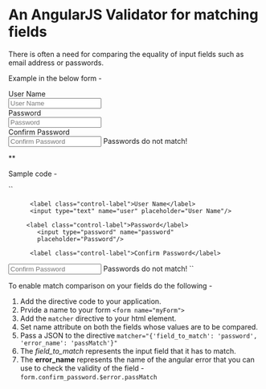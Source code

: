 <link
href="http://netdna.bootstrapcdn.com/twitter-bootstrap/2.2.2/css/bootstrap-combined.min.css"
rel="stylesheet">

<script src="http://ajax.googleapis.com/ajax/libs/angularjs/1.0.4/angular.min.js"></script>

# An AngularJS Validator for matching fields

There is often a need for comparing the equality of input fields such as
email address or passwords.

Example in the below form -

<form name="form" class="form-horizontal">
        <div class="control-group">
          <label class="control-label">User Name</label>
          <div class="controls">
            <input type="text" name="user" placeholder="User Name"/>
          </div>
        </div>
        <div class="control-group">
          <label class="control-label">Password</label>
          <div class="controls">
            <input type="password" name="password" placeholder="Password"/>
          </div>
        </div>
        <div class="control-group">
          <label class="control-label">Confirm Password</label>
          <div class="controls">
            <input type="password" name="confirm_password" placeholder="Confirm Password" matcher="{'field_to_match': 'password', 'error_name': 'passMatch'}"/>
            <label ng-show="form.confirm_password.$error.passMatch"
        class="help-inline required">Passwords do not match!</label>
          </div>
        </div>

**

Sample code -

``<form name="form">

          <label class="control-label">User Name</label>
          <input type="text" name="user" placeholder="User Name"/>

         <label class="control-label">Password</label>
            <input type="password" name="password"
            placeholder="Password"/>

          <label class="control-label">Confirm Password</label>
<input type="password" name="confirm_password" placeholder="Confirm Password" matcher="{'field_to_match': 'password', 'error_name': 'passMatch'}"/>
            <label ng-show="form.confirm_password.$error.passMatch"
            class="help-inline required">Passwords do not match!</label>
     ``


To enable match comparison on your fields do the following -

1. Add the directive code to your application.
2. Prvide a name to your form `<form name="myForm">`
2. Add the `matcher` directive to your html element.
3. Set name attribute on both the fields whose values are to be compared.
3. Pass a JSON to the directive ``matcher="{'field_to_match':
'password', 'error_name': 'passMatch'}"``
4. The *field_to_match* represents the input field that it has to match.
5. The **error_name** represents the name of the angular error that you
can use to check the validity of the field - `form.confirm_password.$error.passMatch`
